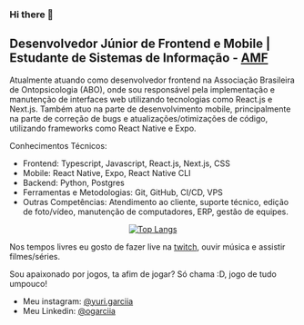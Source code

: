 ### Hi there 👋

## Desenvolvedor Júnior de Frontend e Mobile | Estudante de Sistemas de Informação -  [AMF](https://faculdadeam.edu.br)

Atualmente atuando como desenvolvedor frontend na Associação Brasileira de Ontopsicologia (ABO), onde sou responsável pela implementação e manutenção de interfaces web utilizando tecnologias como React.js e Next.js. Também atuo na parte de desenvolvimento mobile, principalmente na parte de correção de bugs e atualizações/otimizações de código, utilizando frameworks como React Native e Expo.

Conhecimentos Técnicos:

- Frontend: Typescript, Javascript, React.js, Next.js, CSS
- Mobile: React Native, Expo, React Native CLI
- Backend: Python, Postgres
- Ferramentas e Metodologias: Git, GitHub, CI/CD, VPS
- Outras Competências: Atendimento ao cliente, suporte técnico, edição de foto/vídeo, manutenção de computadores, ERP, gestão de equipes.

<div align="center" >

[![Top Langs](https://github-readme-stats.vercel.app/api/top-langs/?username=owYuriGG&layout=compact&theme=radical&bg_color=30,0d0d0d,191919&title_color=fff&text_color=fff&icon_color=79ff97)](https://github.com/anuraghazra/github-readme-stats)
</div>


Nos tempos livres eu gosto de fazer live na [twitch](https://www.twitch.tv/yurigg_), ouvir música e assistir filmes/séries.

Sou apaixonado por jogos, ta afim de jogar? Só chama :D, jogo de tudo umpouco!

- Meu instagram: [@yuri.garciia](https://www.instagram.com/yuri.garciia/)
- Meu Linkedin: [@ogarciia](https://www.linkedin.com/in/ogarciia/)
